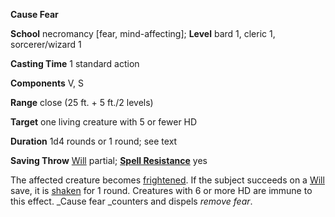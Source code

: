  **Cause Fear**

**School** necromancy [fear, mind-affecting]; **Level** bard 1, cleric 1, sorcerer/wizard 1

**Casting Time** 1 standard action

**Components** V, S

**Range** close (25 ft. + 5 ft./2 levels)

**Target** one living creature with 5 or fewer HD

**Duration** 1d4 rounds or 1 round; see text

**Saving Throw** [Will](../combat.html#_will) partial; **[Spell Resistance](../glossary.html#_spell-resistance)** yes

The affected creature becomes [frightened](../glossary.html#_frightened). If the subject succeeds on a [Will](../combat.html#_will) save, it is [shaken](../glossary.html#_shaken) for 1 round. Creatures with 6 or more HD are immune to this effect. _Cause fear _counters and dispels _remove fear_.

